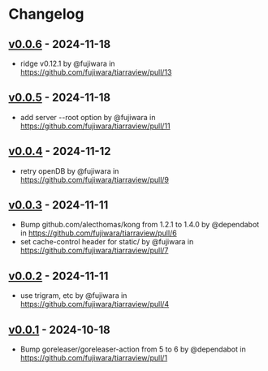 # Changelog

## [v0.0.6](https://github.com/fujiwara/tiarraview/compare/v0.0.5...v0.0.6) - 2024-11-18
- ridge v0.12.1 by @fujiwara in https://github.com/fujiwara/tiarraview/pull/13

## [v0.0.5](https://github.com/fujiwara/tiarraview/compare/v0.0.4...v0.0.5) - 2024-11-18
- add server --root option by @fujiwara in https://github.com/fujiwara/tiarraview/pull/11

## [v0.0.4](https://github.com/fujiwara/tiarraview/compare/v0.0.3...v0.0.4) - 2024-11-12
- retry openDB by @fujiwara in https://github.com/fujiwara/tiarraview/pull/9

## [v0.0.3](https://github.com/fujiwara/tiarraview/compare/v0.0.2...v0.0.3) - 2024-11-11
- Bump github.com/alecthomas/kong from 1.2.1 to 1.4.0 by @dependabot in https://github.com/fujiwara/tiarraview/pull/6
- set cache-control header for static/ by @fujiwara in https://github.com/fujiwara/tiarraview/pull/7

## [v0.0.2](https://github.com/fujiwara/tiarraview/compare/v0.0.1...v0.0.2) - 2024-11-11
- use trigram, etc by @fujiwara in https://github.com/fujiwara/tiarraview/pull/4

## [v0.0.1](https://github.com/fujiwara/tiarraview/commits/v0.0.1) - 2024-10-18
- Bump goreleaser/goreleaser-action from 5 to 6 by @dependabot in https://github.com/fujiwara/tiarraview/pull/1
